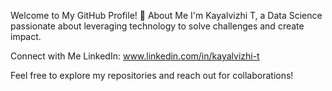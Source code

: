 Welcome to My GitHub Profile! 👋
About Me
I'm Kayalvizhi T, a Data Science passionate about leveraging technology to solve challenges and create impact.

Connect with Me
LinkedIn: www.linkedin.com/in/kayalvizhi-t

Feel free to explore my repositories and reach out for collaborations!

